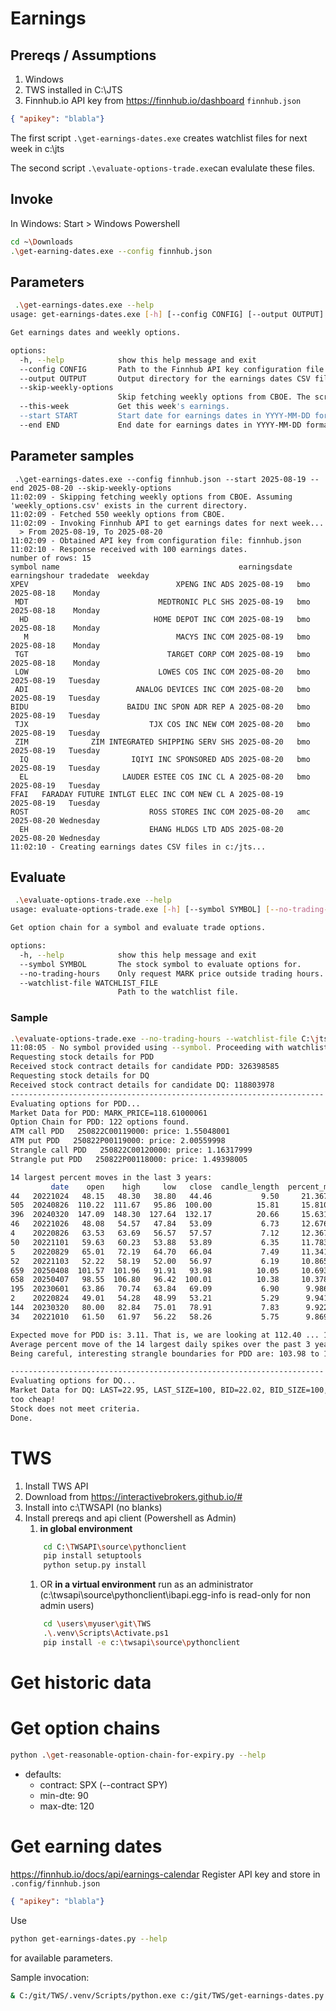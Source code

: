 # Earnings
## Prereqs /  Assumptions
1. Windows
1. TWS installed in C:\JTS
1. Finnhub.io API key from https://finnhub.io/dashboard  `finnhub.json`
```json
{ "apikey": "blabla"}
```

The first script `.\get-earnings-dates.exe` creates watchlist files for next week in c:\jts

The second script `.\evaluate-options-trade.exe`can evalulate these files.

## Invoke
In Windows: Start > Windows Powershell
```bash
cd ~\Downloads
.\get-earning-dates.exe --config finnhub.json
```
## Parameters
```bash
 .\get-earnings-dates.exe --help
usage: get-earnings-dates.exe [-h] [--config CONFIG] [--output OUTPUT] [--skip-weekly-options] [--this-week] [--start START] [--end END]

Get earnings dates and weekly options.

options:
  -h, --help            show this help message and exit
  --config CONFIG       Path to the Finnhub API key configuration file. Default is '.config/finnhub.json'.
  --output OUTPUT       Output directory for the earnings dates CSV files. Default is 'c:/jts'.
  --skip-weekly-options
                        Skip fetching weekly options from CBOE. The script assumes that a file weekly_options.csv exists in the current directory.
  --this-week           Get this week's earnings.
  --start START         Start date for earnings dates in YYYY-MM-DD format. If not provided, the script will use the next Monday's date.
  --end END             End date for earnings dates in YYYY-MM-DD format. If not provided, the script will use the next Friday's date.
```

## Parameter samples

```
 .\get-earnings-dates.exe --config finnhub.json --start 2025-08-19 --end 2025-08-20 --skip-weekly-options
11:02:09 - Skipping fetching weekly options from CBOE. Assuming 'weekly_options.csv' exists in the current directory.
11:02:09 - Fetched 550 weekly options from CBOE.
11:02:09 - Invoking Finnhub API to get earnings dates for next week...
  > From 2025-08-19, To 2025-08-20
11:02:09 - Obtained API key from configuration file: finnhub.json
11:02:10 - Response received with 100 earnings dates.
number of rows: 15
symbol name                                        earningsdate earningshour tradedate  weekday
XPEV                                 XPENG INC ADS 2025-08-19   bmo          2025-08-18    Monday
 MDT                             MEDTRONIC PLC SHS 2025-08-19   bmo          2025-08-18    Monday
  HD                            HOME DEPOT INC COM 2025-08-19   bmo          2025-08-18    Monday
   M                                 MACYS INC COM 2025-08-19   bmo          2025-08-18    Monday
 TGT                               TARGET CORP COM 2025-08-19   bmo          2025-08-18    Monday
 LOW                             LOWES COS INC COM 2025-08-20   bmo          2025-08-19   Tuesday
 ADI                        ANALOG DEVICES INC COM 2025-08-20   bmo          2025-08-19   Tuesday
BIDU                      BAIDU INC SPON ADR REP A 2025-08-20   bmo          2025-08-19   Tuesday
 TJX                           TJX COS INC NEW COM 2025-08-20   bmo          2025-08-19   Tuesday
 ZIM              ZIM INTEGRATED SHIPPING SERV SHS 2025-08-20   bmo          2025-08-19   Tuesday
  IQ                       IQIYI INC SPONSORED ADS 2025-08-20   bmo          2025-08-19   Tuesday
  EL                     LAUDER ESTEE COS INC CL A 2025-08-20   bmo          2025-08-19   Tuesday
FFAI   FARADAY FUTURE INTLGT ELEC INC COM NEW CL A 2025-08-19                2025-08-19   Tuesday
ROST                           ROSS STORES INC COM 2025-08-20   amc          2025-08-20 Wednesday
  EH                           EHANG HLDGS LTD ADS 2025-08-20                2025-08-20 Wednesday
11:02:10 - Creating earnings dates CSV files in c:/jts...
```

## Evaluate
```bash
 .\evaluate-options-trade.exe --help
usage: evaluate-options-trade.exe [-h] [--symbol SYMBOL] [--no-trading-hours] [--watchlist-file WATCHLIST_FILE]

Get option chain for a symbol and evaluate trade options.

options:
  -h, --help            show this help message and exit
  --symbol SYMBOL       The stock symbol to evaluate options for.
  --no-trading-hours    Only request MARK price outside trading hours.
  --watchlist-file WATCHLIST_FILE
                        Path to the watchlist file.
```
### Sample
```bash
.\evaluate-options-trade.exe --no-trading-hours --watchlist-file C:\jts\earnings_sunday.csv
11:08:05 - No symbol provided using --symbol. Proceeding with watchlist file C:\jts\earnings_sunday.csv
Requesting stock details for PDD
Received stock contract details for candidate PDD: 326398585
Requesting stock details for DQ
Received stock contract details for candidate DQ: 118803978
----------------------------------------------------------------------
Evaluating options for PDD...
Market Data for PDD: MARK_PRICE=118.61000061
Option Chain for PDD: 122 options found.
ATM call PDD   250822C00119000: price: 1.55048001
ATM put PDD   250822P00119000: price: 2.00559998
Strangle call PDD   250822C00120000: price: 1.16317999
Strangle put PDD   250822P00118000: price: 1.49398005

14 largest percent moves in the last 3 years:
         date    open    high     low   close  candle_length  percent_move
44   20221024   48.15   48.30   38.80   44.46           9.50     21.367521
505  20240826  110.22  111.67   95.86  100.00          15.81     15.810000
396  20240320  147.09  148.30  127.64  132.17          20.66     15.631384
46   20221026   48.08   54.57   47.84   53.09           6.73     12.676587
4    20220826   63.53   63.69   56.57   57.57           7.12     12.367553
50   20221101   59.63   60.23   53.88   53.89           6.35     11.783262
5    20220829   65.01   72.19   64.70   66.04           7.49     11.341611
52   20221103   52.22   58.19   52.00   56.97           6.19     10.865368
659  20250408  101.57  101.96   91.91   93.98          10.05     10.693765
658  20250407   98.55  106.80   96.42  100.01          10.38     10.378962
195  20230601   63.86   70.74   63.84   69.09           6.90      9.986974
2    20220824   49.01   54.28   48.99   53.21           5.29      9.941740
144  20230320   80.00   82.84   75.01   78.91           7.83      9.922697
34   20221010   61.50   61.97   56.22   58.26           5.75      9.869550

Expected move for PDD is: 3.11. That is, we are looking at 112.40 ... 118.61 ... 124.82 as the range for the next week.
Average percent move of the 14 largest daily spikes over the past 3 years: 12.33%. Applied to current price, we are looking at 103.98 ... 118.61 ... 133.24
Being careful, interesting strangle boundaries for PDD are: 103.98 to 133.24

----------------------------------------------------------------------
Evaluating options for DQ...
Market Data for DQ: LAST=22.95, LAST_SIZE=100, BID=22.02, BID_SIZE=100, ASK=23.0, ASK_SIZE=200, MARK_PRICE=23.0
too cheap!
Stock does not meet criteria.
Done.
```

# TWS
1. Install TWS API
  1. Download from https://interactivebrokers.github.io/#
  1. Install into c:\TWSAPI (no blanks)
  1. Install prereqs and api client (Powershell as Admin)
      1. **in global environment**
      ```bash
          cd C:\TWSAPI\source\pythonclient
          pip install setuptools
          python setup.py install
      ```
      1. OR **in a virtual environment**
      run as an administrator (c:\twsapi\source\pythonclient\ibapi.egg-info is read-only for non admin users)
      ```bash
          cd \users\myuser\git\TWS 
          .\.venv\Scripts\Activate.ps1
          pip install -e c:\twsapi\source\pythonclient
      ```

# Get historic data

# Get option chains
```bash
python .\get-reasonable-option-chain-for-expiry.py --help
```
- defaults:
  - contract: SPX (--contract SPY)
  - min-dte: 90
  - max-dte: 120

# Get earning dates
https://finnhub.io/docs/api/earnings-calendar Register API key and store in `.config/finnhub.json`
```json
{ "apikey": "blabla"}
```

Use 
```bash
python get-earnings-dates.py --help
```
for available parameters.

Sample invocation:
```bash
& C:/git/TWS/.venv/Scripts/python.exe c:/git/TWS/get-earnings-dates.py --skip-weekly-options --output c:/temp
```